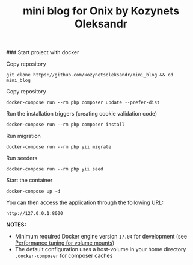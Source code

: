 <p align="center">
    <h1 align="center">mini blog for Onix by Kozynets Oleksandr</h1>
    <br>
</p>
### Start project with docker 

Copy repository

    git clone https://github.com/kozynetsoleksandr/mini_blog && cd mini_blog

Copy repository

    docker-compose run --rm php composer update --prefer-dist
    
Run the installation triggers (creating cookie validation code)

    docker-compose run --rm php composer install    

Run migration

    docker-compose run --rm php yii migrate    

Run seeders

    docker-compose run --rm php yii seed    
    
Start the container

    docker-compose up -d
    
You can then access the application through the following URL:

    http://127.0.0.1:8000

**NOTES:** 
- Minimum required Docker engine version `17.04` for development (see [Performance tuning for volume mounts](https://docs.docker.com/docker-for-mac/osxfs-caching/))
- The default configuration uses a host-volume in your home directory `.docker-composer` for composer caches

